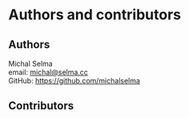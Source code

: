 # Authors and contributors

## Authors
Michal Selma  
email: michal@selma.cc  
GitHub: https://github.com/michalselma  

## Contributors


